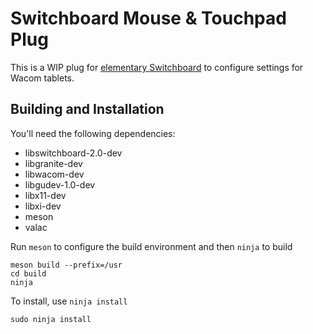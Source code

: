 # Switchboard Mouse & Touchpad Plug

This is a WIP plug for [elementary Switchboard](https://github.com/elementary/switchboard) to configure settings for Wacom tablets.

## Building and Installation

You'll need the following dependencies:

* libswitchboard-2.0-dev
* libgranite-dev
* libwacom-dev
* libgudev-1.0-dev
* libx11-dev
* libxi-dev
* meson
* valac

Run `meson` to configure the build environment and then `ninja` to build

    meson build --prefix=/usr
    cd build
    ninja

To install, use `ninja install`

    sudo ninja install

